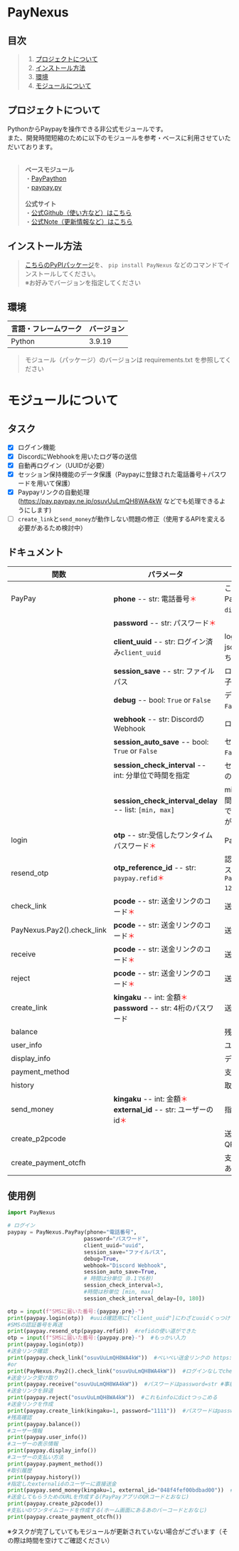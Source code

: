 # PayNexus

## 目次

>1. [プロジェクトについて](#プロジェクトについて)
>2. [インストール方法](#インストール方法)
>3. [環境](#環境)
>4. [モジュールについて](#モジュールについて)

## プロジェクトについて

PythonからPaypayを操作できる非公式モジュールです。<br>
また、開発時間短縮のために以下のモジュールを参考・ベースに利用させていただいております。<br><br>
>**ベースモジュール**<br>
・[PayPaython](https://github.com/taka-4602/PayPaython)<br>
・[paypay.py](https://github.com/yuki-1729/paypay.py)
<br><br>**公式サイト**<br>
・[公式Github（使い方など）はこちら](https://github.com/harumaki4649/PayNexus)<br>
・[公式Note（更新情報など）はこちら](https://note.com/humareuka6295/m/m0fc09a1b95c1)


## インストール方法
>[こちらのPyPIパッケージ](https://pypi.org/project/PayNexus/)を、
```pip install PayNexus```
などのコマンドでインストールしてください。<br>
※お好みでバージョンを指定してください


## 環境

<!-- 言語、フレームワーク、ミドルウェア、インフラの一覧とバージョンを記載 -->

| 言語・フレームワーク  | バージョン |
| --------------------- | ---------- |
| Python                | 3.9.19     |

>モジュール（パッケージ）のバージョンは requirements.txt を参照してください

# モジュールについて
## タスク
- [x] ログイン機能
- [x] DiscordにWebhookを用いたログ等の送信
- [x] 自動再ログイン（UUIDが必要）
- [x] セッション保持機能のデータ保護（Paypayに登録された電話番号＋パスワードを用いて保護）
- [x] Paypayリンクの自動処理(https://pay.paypay.ne.jp/osuvUuLmQH8WA4kW などでも処理できるようにします)
- [ ] `create_link`と`send_money`が動作しない問題の修正（使用するAPIを変える必要があるため検討中）
<!--- 必須マーク : <span style="color:red">＊</span> -->
## ドキュメント
| 関数                         | パラメータ                                                                                                                  | 説明                                                                                                                         |
|----------------------------|------------------------------------------------------------------------------------------------------------------------|----------------------------------------------------------------------------------------------------------------------------|
| PayPay                     | **phone** -- str: 電話番号<span style="color:red">＊</span>                                                                 | これは例外で関数ではなく、`Class`です。また、PayNexusを利用するために必要（Discord.pyでいう```discord.Client()```のようなものです）                                  |
|                            | **password** -- str: パスワード<span style="color:red">＊</span>                                                             |                                                                                                                            |
|                            | **client_uuid** -- str: ログイン済み`client_uuid `                                                                           | login関数を使用してログインすると既存のログイン時のjsonに加え、`client_uuid`が追加されて返ってくるのでそちらをここで指定します                                                 |
|                            | **session_save** -- str: ファイルパス                                                                                        | ログイン情報を保存するためのファイルパスを指定、拡張子はお任せ                                                                                            |
|                            | **debug** -- bool: `True` or `False`                                                                                   | デバッグメッセージの有効化と無効化（デフォルトでは`False`）                                                                                          |
|                            | **webhook** -- str: DiscordのWebhook                                                                                    | ログ等の送信に使用                                                                                                                  |
|                            | **session_auto_save** -- bool: `True` or `False`                                                                       | セッションを自動で保持するかどうか（デフォルトでは`False`）                                                                                          |
|                            | **session_check_interval** -- int: 分単位で時間を指定                                                                           | セッション切れを確認する間隔、デフォルトでは3～7分の間                                                                                               |
|                            | **session_check_interval_delay** -- list: `[min, max]`                                                                 | minとmaxは秒単位で、min～maxの中からランダムな時間を`session_check_interval`に足す。また、デフォルトでは`[0, 0]'（アカウントが凍結されないようにする願いが込められているが、おそらく関係ない）      |
| login                      | **otp** -- str:受信したワンタイムパスワード<span style="color:red">＊</span>                                                          | Paypayアカウントにログイン                                                                                                           |
| resend_otp                 | **otp_reference_id** -- str: `paypay.refid`<span style="color:red">＊</span>                                            | 認証コードを再送信します。`paypay.refid`はPayPayクラスを利用すると利用可能（例：```paypay = PayNexus.PayPay(phone="08012345678",password="Test-1234"```） |
| check_link                 | **pcode** -- str: 送金リンクのコード<span style="color:red">＊</span>                                                            | 送金リンクの金額などを取得（ログイン必要）                                                                                                      |
| PayNexus.Pay2().check_link | **pcode** -- str: 送金リンクのコード<span style="color:red">＊</span>                                                            | 送金リンクの金額などを取得（ログイン不要）                                                                                                      |
| receive                    | **pcode** -- str: 送金リンクのコード<span style="color:red">＊</span>                                                            | 送金リンクを介して受け取り                                                                                                              |
| reject                     | **pcode** -- str: 送金リンクのコード<span style="color:red">＊</span>                                                            | 送金の受け取りを辞退                                                                                                                 |
| create_link                | **kingaku** -- int: 金額<span style="color:red">＊</span> **password** -- str: 4桁のパスワード                                   | 送金リンクを作成                                                                                                                   |
| balance                    |                                                                                                                        | 残高を取得                                                                                                                      |
| user_info                  |                                                                                                                        | ユーザー情報を取得                                                                                                                  |
| display_info               |                                                                                                                        | ディスプレイ情報を取得                                                                                                                |
| payment_method             |                                                                                                                        | 支払い方法を取得                                                                                                                   |
| history                    |                                                                                                                        | 取引履歴を取得                                                                                                                    |
| send_money                 | **kingaku** -- int: 金額<span style="color:red">＊</span> **external_id** -- str: ユーザーのid<span style="color:red">＊</span> | 指定した`external_id`のユーザーに直接送金                                                                                                |
| create_p2pcode             |                                                                                                                        | 送金してもらうためのURLを作成する(PayPayアプリのQRコードとおなじ)                                                                                    |
| create_payment_otcfh       |                                                                                                                        | 支払いのワンタイムコードを作成する(ホーム画面にあるあのバーコードとおなじ)                                                                                     |

## 使用例
```python
import PayNexus

# ログイン
paypay = PayNexus.PayPay(phone="電話番号",
                        password="パスワード",
                        client_uuid="uuid",
                        session_save="ファイルパス",
                        debug=True,
                        webhook="Discord Webhook",
                        session_auto_save=True,
                        # 時間は分単位（0.1で6秒）
                        session_check_interval=3,
                        #時間は秒単位 [min, max]
                        session_check_interval_delay=[0, 180])

otp = input(f"SMSに届いた番号:{paypay.pre}-")
print(paypay.login(otp))  #uuid確認用に["client_uuid"]にわざとuuidくっつけてます
#SMSの認証番号を再送
print(paypay.resend_otp(paypay.refid))  #refidの使い道ができた
otp = input(f"SMSに届いた番号:{paypay.pre}-")  #もっかい入力
print(paypay.login(otp))
#送金リンク確認
print(paypay.check_link("osuvUuLmQH8WA4kW"))  #ぺいぺい送金リンクの https://pay.paypay.ne.jp/osuvUuLmQH8WA4kW <-ここね
#or
print(PayNexus.Pay2().check_link("osuvUuLmQH8WA4kW"))  #ログインなしでcheck_linkを使えるPay2クラスです #これもproxy=dictでプロキシを設定できる
#送金リンク受け取り
print(paypay.receive("osuvUuLmQH8WA4kW"))  #パスワードはpassword=str #事前にcheck_linkして返ってきたdictを引数infoに入れるとそのdictを使うようになります
#送金リンクを辞退
print(paypay.reject("osuvUuLmQH8WA4kW"))  #これもinfoにdictつっこめる
#送金リンクを作成
print(paypay.create_link(kingaku=1, password="1111"))  #パスワードはpassword=str
#残高確認
print(paypay.balance())
#ユーザー情報
print(paypay.user_info())
#ユーザーの表示情報
print(paypay.display_info())
#ユーザーの支払い方法
print(paypay.payment_method())
#取引履歴
print(paypay.history())
#指定したexternalidのユーザーに直接送金
print(paypay.send_money(kingaku=1, external_id="048f4fef00bdbad00"))  #このexternal_idはてきとーです
#送金してもらうためのURLを作成する(PayPayアプリのQRコードとおなじ)
print(paypay.create_p2pcode())
#支払いのワンタイムコードを作成する(ホーム画面にあるあのバーコードとおなじ)
print(paypay.create_payment_otcfh())

```

※タスクが完了していてもモジュールが更新されていない場合がございます（その際は時間を空けてご確認ください）
